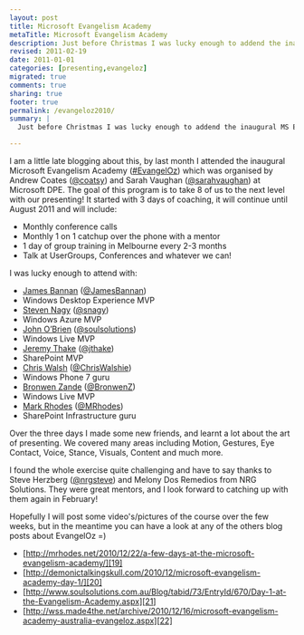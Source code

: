 ```yaml
---
layout: post
title: Microsoft Evangelism Academy
metaTitle: Microsoft Evangelism Academy
description: Just before Christmas I was lucky enough to addend the inaugural MS Evangelism Academy with 7 others to take our presentations to the next level
revised: 2011-02-19
date: 2011-01-01
categories: [presenting,evangeloz]
migrated: true
comments: true
sharing: true
footer: true
permalink: /evangeloz2010/
summary: | 
  Just before Christmas I was lucky enough to addend the inaugural MS Evangelism Academy with 7 others to take our presentations to the next level.

---
```

I am a little late blogging about this, by last month I attended the inaugural Microsoft Evangelism Academy ([#EvangelOz][1]) which was organised by Andrew Coates ([@coatsy][2]) and Sarah Vaughan ([@sarahvaughan][3]) at Microsoft DPE. The goal of this program is to take 8 of us to the next level with our presenting! It started with 3 days of coaching, it will continue until August 2011 and will include:

 - Monthly conference calls
 - Monthly 1 on 1 catchup over the phone with a mentor
 - 1 day of group training in Melbourne every 2-3 months
 - Talk at UserGroups, Conferences and whatever we can!

I was lucky enough to attend with: 

- [James Bannan][4] ([@JamesBannan][5])
 - Windows Desktop Experience MVP
- [Steven Nagy][6] ([@snagy][7])
 - Windows Azure MVP
- [John O’Brien][8] ([@soulsolutions][9])
 - Windows Live MVP
- [Jeremy Thake][10] ([@jthake][11])
 - SharePoint MVP
- [Chris Walsh][12] ([@ChrisWalshie][13])
 - Windows Phone 7 guru
- [Bronwen Zande][14] ([@BronwenZ][15])
 - Windows Live MVP
- [Mark Rhodes][16] ([@MRhodes][17])
 - SharePoint Infrastructure guru

Over the three days I made some new friends, and learnt a lot about the art of presenting. We covered many areas including Motion, Gestures, Eye Contact, Voice, Stance, Visuals, Content and much more.

I found the whole exercise quite challenging and have to say thanks to  Steve Herzberg ([@nrgsteve][18]) and Melony Dos Remedios from NRG Solutions. They were great mentors, and I look forward to catching up with them again in February!

Hopefully I will post some video's/pictures of the course over the few weeks, but in the meantime you can have a look at any of the others blog posts about EvangelOz =)

 - [http://mrhodes.net/2010/12/22/a-few-days-at-the-microsoft-evangelism-academy/][19]
 - [http://demonictalkingskull.com/2010/12/microsoft-evangelism-academy-day-1/][20]
 - [http://www.soulsolutions.com.au/Blog/tabid/73/EntryId/670/Day-1-at-the-Evangelism-Academy.aspx][21]
 - [http://wss.made4the.net/archive/2010/12/16/microsoft-evangelism-academy-australia-evangeloz.aspx][22]

  [1]: http://twitter.com/#search?q=%23EvangelOz
  [2]: http://twitter.com/coatsy
  [3]: http://twitter.com/sarahvaughan
  [4]: http://demonictalkingskull.com/
  [5]: http://twitter.com/jamesbannan
  [6]: http://azure.snagy.name/blog/
  [7]: http://twitter.com/snagy
  [8]: http://www.soulsolutions.com.au/Blog.aspx
  [9]: http://twitter.com/soulsolutions
  [10]: http://www.made4the.net/default.aspx
  [11]: http://twitter.com/jthake
  [12]: http://blog.walshie.me/
  [13]: http://twitter.com/ChrisWalshie
  [14]: http://www.soulsolutions.com.au/Blog.aspx
  [15]: http://twitter.com/BronwenZ
  [16]: http://mrhodes.net/
  [17]: http://twitter.com/MRhodes
  [18]: http://twitter.com/nrgsteve
  [19]: http://mrhodes.net/2010/12/22/a-few-days-at-the-microsoft-evangelism-academy/
  [20]: http://demonictalkingskull.com/2010/12/microsoft-evangelism-academy-day-1/
  [21]: http://www.soulsolutions.com.au/Blog/tabid/73/EntryId/670/Day-1-at-the-Evangelism-Academy.aspx
  [22]: http://wss.made4the.net/archive/2010/12/16/microsoft-evangelism-academy-australia-evangeloz.aspx